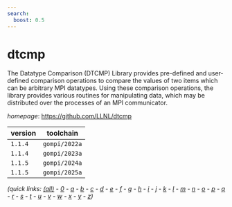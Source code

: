 ```yaml
---
search:
  boost: 0.5
---
```

# dtcmp

The Datatype Comparison (DTCMP) Library provides pre-defined and user-defined comparison operations to compare the values of two items which can be arbitrary MPI datatypes. Using these comparison operations, the library provides various routines for manipulating data, which may be distributed over the processes of an MPI communicator.

*homepage*: <https://github.com/LLNL/dtcmp>

version | toolchain
--------|----------
``1.1.4`` | ``gompi/2022a``
``1.1.4`` | ``gompi/2023a``
``1.1.5`` | ``gompi/2024a``
``1.1.5`` | ``gompi/2025a``


*(quick links: [(all)](../index.md) - [0](../0/index.md) - [a](../a/index.md) - [b](../b/index.md) - [c](../c/index.md) - [d](../d/index.md) - [e](../e/index.md) - [f](../f/index.md) - [g](../g/index.md) - [h](../h/index.md) - [i](../i/index.md) - [j](../j/index.md) - [k](../k/index.md) - [l](../l/index.md) - [m](../m/index.md) - [n](../n/index.md) - [o](../o/index.md) - [p](../p/index.md) - [q](../q/index.md) - [r](../r/index.md) - [s](../s/index.md) - [t](../t/index.md) - [u](../u/index.md) - [v](../v/index.md) - [w](../w/index.md) - [x](../x/index.md) - [y](../y/index.md) - [z](../z/index.md))*


